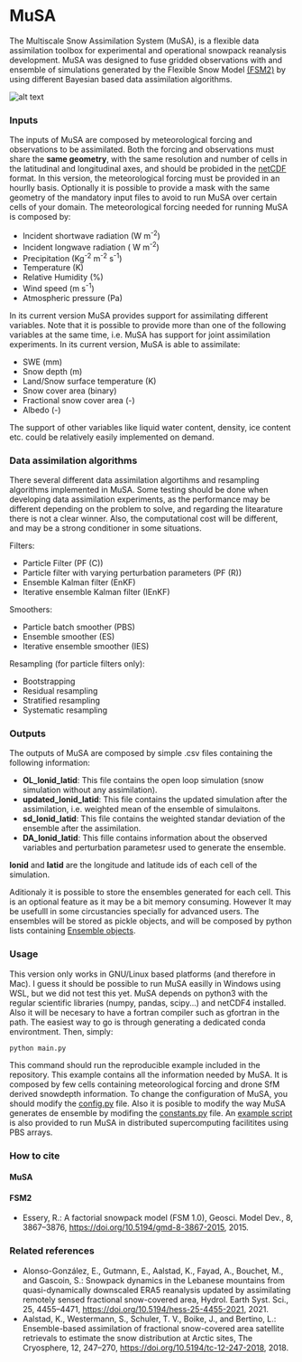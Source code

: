 # MuSA  
  
The Multiscale Snow Assimilation System (MuSA), is a flexible data  assimilation toolbox for experimental and operational snowpack  reanalysis development. MuSA was designed to fuse gridded observations  with and ensemble of simulations generated by the Flexible Snow Model  [(FSM2)](https://github.com/RichardEssery/FSM2) by using different  Bayesian based data assimilation algorithms. 

![alt text](https://github.com/ealonsogzl/MuSA/blob/master/img/PBS_animation.gif)

### Inputs  
  
The inputs of MuSA are composed by meteorological forcing and  observations to be assimilated. Both the forcing and observations must  share the **same geometry**, with the same resolution and number of  cells in the latitudinal and longitudinal axes, and should be probided in the [netCDF](https://www.unidata.ucar.edu/software/netcdf/) format. In this version, the meteorological forcing must be provided in an hourlly basis. Optionally it is  possible to provide a mask with the same geometry of the mandatory input  files to avoid to run MuSA over certain cells of your domain. The  meteorological forcing needed for running MuSA is composed by: 
- Incident shortwave radiation (W m<sup>-2</sup>)
- Incident longwave radiation ( W m<sup>-2</sup>)
- Precipitation  (Kg<sup>-2</sup> m<sup>-2</sup> s<sup>-1</sup>) 
- Temperature (K) 
- Relative Humidity (%) 
- Wind speed  (m s<sup>-1</sup>) 
- Atmospheric pressure (Pa) 
  
In its current version MuSA provides support for assimilating different  variables. Note that it is possible to provide more than one of the  following variables at the same time, i.e. MuSA has support for joint  assimilation experiments. In its current version, MuSA is able to assimilate: 
- SWE (mm) 
- Snow depth (m) 
- Land/Snow surface temperature (K) 
- Snow cover area (binary) 
- Fractional snow cover area (-) 
- Albedo (-) 

The support of other variables like liquid water content, density, ice content etc.  could be relatively easily implemented on demand. 
  
### Data assimilation algorithms
There several different data assimilation algortihms and resampling algorithms implemented in MuSA.  Some testing should be done when developing data assimilation experiments, as the performance may be different depending on the problem to solve, and regarding the litearature there is not a clear winner. Also, the computational cost will be different, and may be a strong conditioner in some situations.

Filters:
-   Particle Filter (PF (C))
-   Particle filter with varying perturbation parameters (PF (R))
-   Ensemble Kalman filter (EnKF)
-   Iterative ensemble Kalman filter (IEnKF)

Smoothers:
-   Particle batch smoother (PBS)
-   Ensemble smoother (ES)
-   Iterative ensemble smoother (IES)
    
Resampling (for particle filters only):
-   Bootstrapping
-   Residual resampling
-   Stratified resampling
-   Systematic resampling

### Outputs
The outputs of MuSA are composed by simple .csv files containing the following information:
-  **OL_lonid_latid**: This file contains the open loop simulation (snow simulation without any assimilation).
-  **updated_lonid_latid**: This file contains the updated simulation after the assimilation, i.e. weighted mean of the ensemble of simulaitons.
-  **sd_lonid_latid**: This file contains the weighted standar deviation of the ensemble after the assimilation.
-  **DA_lonid_latid**: This fille contains information about the observed variables and perturbation parametesr used to generate the ensemble.

**lonid** and **latid** are the longitude and latitude ids of each cell of the simulation.

Aditionaly it is possible to store the ensembles generated for each cell. This is an optional feature as it may be a bit memory consuming. However It may be usefulll in some circustancies specially for advanced users. The ensembles will be stored as pickle objects, and will be composed by python lists containing [Ensemble objects](https://github.com/ealonsogzl/MuSA/blob/master/modules/internal_class.py).

### Usage

This version only works in GNU/Linux based platforms (and therefore in Mac). I guess it should be possible to run MuSA easilly in Windows using WSL, but we did not test this yet. MuSA depends on python3 with the regular scientific libraries (numpy, pandas, scipy...) and netCDF4 installed. Also it will be necesary to have a fortran compiler such as gfortran in the path. The easiest way to go is through generating a dedicated conda environtment. Then, simply:

```
python main.py
```

This command should run the reproducible example included in the repository. This example contains all the information needed by MuSA. It is composed by few cells containing meteorological forcing and drone SfM derived snowdepth information. To change the configuration of MuSA, you should modify the [config.py](https://github.com/ealonsogzl/MuSA/blob/master/config.py) file. Also it is posible to modify the way MuSA generates de ensemble by modifing the [constants.py](https://github.com/ealonsogzl/MuSA/blob/master/constants.py) file.
An [example script](https://github.com/ealonsogzl/MuSA/blob/master/run_PBS.pbs) is also provided to run MuSA in distributed supercomputing facilitites using PBS arrays.
### How to cite
#### MuSA
#### FSM2
-  Essery, R.: A factorial snowpack model (FSM 1.0), Geosci. Model Dev., 8, 3867–3876, https://doi.org/10.5194/gmd-8-3867-2015, 2015. 
### Related references
-   Alonso-González, E., Gutmann, E., Aalstad, K., Fayad, A., Bouchet, M., and Gascoin, S.: Snowpack dynamics in the Lebanese mountains from quasi-dynamically downscaled ERA5 reanalysis updated by assimilating remotely sensed fractional snow-covered area, Hydrol. Earth Syst. Sci., 25, 4455–4471, https://doi.org/10.5194/hess-25-4455-2021, 2021. 
-   Aalstad, K., Westermann, S., Schuler, T. V., Boike, J., and Bertino, L.: Ensemble-based assimilation of fractional snow-covered area satellite retrievals to estimate the snow distribution at Arctic sites, The Cryosphere, 12, 247–270, https://doi.org/10.5194/tc-12-247-2018, 2018.

